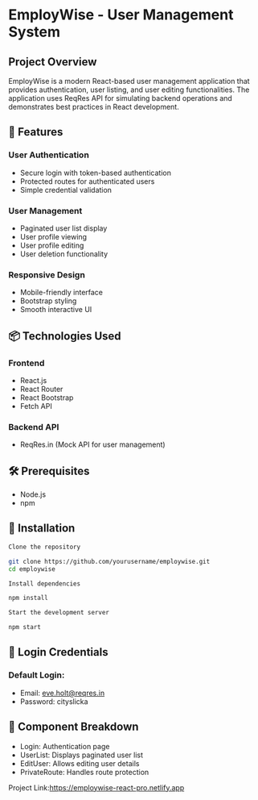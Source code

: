 # EmployWise - User Management System
## Project Overview
EmployWise is a modern React-based user management application that provides authentication, user listing, and user editing functionalities. The application uses ReqRes API for simulating backend operations and demonstrates best practices in React development.
## 🚀 Features

### User Authentication

- Secure login with token-based authentication
- Protected routes for authenticated users
- Simple credential validation


### User Management

- Paginated user list display
- User profile viewing
- User profile editing
- User deletion functionality


### Responsive Design

- Mobile-friendly interface
- Bootstrap styling
- Smooth interactive UI



## 📦 Technologies Used

### Frontend

- React.js
- React Router
- React Bootstrap
- Fetch API


### Backend API

- ReqRes.in (Mock API for user management)



## 🛠 Prerequisites

- Node.js 
- npm 

## 🔧 Installation

```sh
Clone the repository

git clone https://github.com/yourusername/employwise.git
cd employwise

Install dependencies

npm install

Start the development server

npm start
```
## 🔐 Login Credentials
### Default Login:

- Email: eve.holt@reqres.in
- Password: cityslicka

## 🌟 Component Breakdown

- Login: Authentication page
- UserList: Displays paginated user list
- EditUser: Allows editing user details
- PrivateRoute: Handles route protection

Project Link:https://employwise-react-pro.netlify.app
